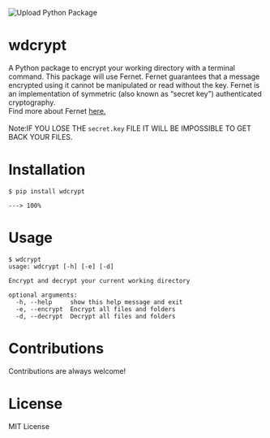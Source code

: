 ![Upload Python Package](https://github.com/IamStefin/wdcrypt/workflows/Upload%20Python%20Package/badge.svg)

# wdcrypt
A Python package to encrypt your working directory with a terminal command. This package will use Fernet. Fernet guarantees that a message encrypted using it cannot be manipulated or read without the key. Fernet is an implementation of symmetric (also known as “secret key”) authenticated cryptography.<br/>
Find more about Fernet [here.](https://cryptography.io/en/latest/fernet/)<br/><br/>
Note:IF YOU LOSE THE `secret.key` FILE IT WILL BE IMPOSSIBLE TO GET BACK YOUR FILES.
# Installation
```console
$ pip install wdcrypt

---> 100%
```

# Usage

```console
$ wdcrypt
usage: wdcrypt [-h] [-e] [-d]

Encrypt and decrypt your current working directory

optional arguments:
  -h, --help     show this help message and exit
  -e, --encrypt  Encrypt all files and folders
  -d, --decrypt  Decrypt all files and folders
```

# Contributions
Contributions are always welcome!

# License
MIT License
